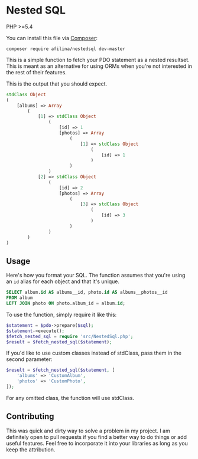 # Nested SQL

PHP >=5.4

You can install this file via [Composer](https://getcomposer.org/doc/00-intro.md):
```
composer require afilina/nestedsql dev-master
```

This is a simple function to fetch your PDO statement as a nested resultset. This is meant as an alternative for using ORMs when you're not interested in the rest of their features.

This is the output that you should expect.
```php
stdClass Object
(
    [albums] => Array
        (
            [1] => stdClass Object
                (
                    [id] => 1
                    [photos] => Array
                        (
                            [1] => stdClass Object
                                (
                                    [id] => 1
                                )
                        )
                )
            [2] => stdClass Object
                (
                    [id] => 2
                    [photos] => Array
                        (
                            [3] => stdClass Object
                                (
                                    [id] => 3
                                )
                        )
                )
        )
)
```

## Usage

Here's how you format your SQL. The function assumes that you're using an `id` alias for each object and that it's unique.

```sql
SELECT album.id AS albums__id, photo.id AS albums__photos__id
FROM album
LEFT JOIN photo ON photo.album_id = album.id;
```

To use the function, simply require it like this:

```php
$statement = $pdo->prepare($sql);
$statement->execute();
$fetch_nested_sql = require 'src/NestedSql.php';
$result = $fetch_nested_sql($statement);
```

If you'd like to use custom classes instead of stdClass, pass them in the second parameter:

```php
$result = $fetch_nested_sql($statement, [
    'albums' => 'CustomAlbum',
    'photos' => 'CustomPhoto',
]);
```

For any omitted class, the function will use stdClass.

## Contributing

This was quick and dirty way to solve a problem in my project. I am definitely open to pull requests if you find a better way to do things or add useful features. Feel free to incorporate it into your libraries as long as you keep the attribution.
